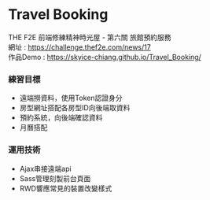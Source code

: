 # Travel Booking
THE F2E 前端修練精神時光屋 - 第六關 旅館預約服務\
網址 : https://challenge.thef2e.com/news/17 \
作品Demo : https://skyice-chiang.github.io/Travel_Booking/

### **練習目標**  
- 遠端撈資料，使用Token認證身分
- 房型網址搭配各房型ID向後端取資料
- 預約系統，向後端確認資料
- 月曆搭配

### **運用技術**
- Ajax串接遠端api
- Sass管理刻製前台頁面
- RWD響應常見的裝置改變樣式 
